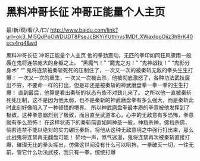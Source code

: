 # 黑料冲哥长征 冲哥正能量个人主页

最/新/观/看/入/口/ http://www.baidu.com/link?url=ok3_Ml5QdPpOWDUDT8PseJcBKYiYUthhvs1MDf_XWaxIqoOiiz3h9rK40scs4rg4&wd


黑料冲哥长征 冲哥正能量个人主页
 他的拳劲震动，无匹的拳印如同狂风骤雨一般轰在鬼将连禁庞大的身躯之上。
    “黑魔气！”
    “魔鬼之刃！”
    “鬼神战技！”
    “鬼影分身术”
    “”
    鬼将连禁被秦斩死死的压制住了，一次又一次的被秦斩无敌的拳头生生打爆！
    一次又一次的重生，一次又一次被击杀，他被彻底激怒了，各种功法武技层出不穷，不要命一样的打出，但是却还是被秦斩的神武磨盘拳一拳一拳的生生打爆！
    直到最后，他算是看出秦斩的状态有些不对劲儿来了。
    之所以他一直被秦斩死死压制，这不是因为他太弱，也不是秦斩的神武磨盘拳有多么强大，而是秦斩此时此刻好像陷入了一种顿悟的境界。
    所以神武磨盘拳最本质的拳意被他发挥到了极致，这种拳意霸烈到了极致，而且直至武道本心，心中的无敌意有多恐怖，拳意就有多么恐怖！
    在这样状态下的秦斩简直如同神圣一般，神挡杀神，佛挡杀佛，倘若连禁不能以绝对的实力碾压秦斩，将他从这种无敌意境之中强行打出来，那么此战鬼将连禁再无翻盘可能！
    砰地一声，煞气迷漫，鬼将连禁再次被秦斩直接打爆，璀璨无比的拳头挥出，仿佛这世间没有什么可以阻挡，一拳破灭一切，一往无前，管它什么功法武技，我只有一拳，统统打爆
